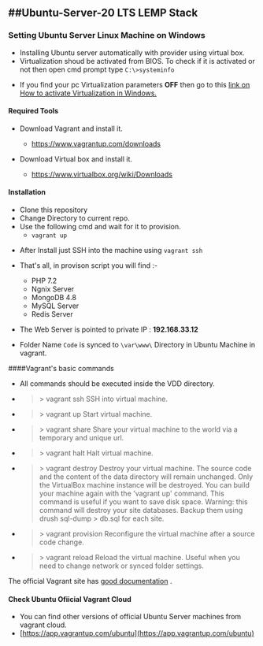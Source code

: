 ##Ubuntu-Server-20 LTS LEMP Stack
-------------------------------------------

### Setting Ubuntu Server Linux Machine on Windows

* Installing Ubuntu server automatically with provider using virtual box.
* Virtualization shoud be activated from BIOS. To check if it is activated or not then open cmd prompt type ```C:\>systeminfo```
- If you find your pc Virtualization parameters **OFF** then go to this [link on How to activate Virtualization in Windows.](https://support.lenovo.com/in/en/solutions/ht500006-how-to-enable-virtualization-technology-on-lenovo-computers) 

#### Required Tools

* Download Vagrant and install it. 
  - https://www.vagrantup.com/downloads

* Download Virtual box and install it.
  - https://www.virtualbox.org/wiki/Downloads

#### Installation

* Clone this repository 
* Change Directory to current repo.
* Use the following cmd and wait for it to provision. 
  -  ```vagrant up```
- After Install just SSH into the machine using ```vagrant ssh```

- That's all, in provison script you will find :-
    - PHP 7.2
    - Ngnix Server 
    - MongoDB 4.8
    - MySQL Server
    - Redis Server
- The Web Server is pointed to private IP : **192.168.33.12**
- Folder Name ```Code``` is synced to ```\var\www\``` Directory in Ubuntu Machine in vagrant.

####Vagrant's basic commands

- All commands should be executed inside the VDD directory.

 - > \> vagrant ssh
SSH into virtual machine.

 - > \> vagrant up
Start virtual machine.

 - > \> vagrant share
Share your virtual machine to the world via a temporary and unique url.

 - > \> vagrant halt
Halt virtual machine.

 - > \> vagrant destroy
Destroy your virtual machine. The source code and the content of the data directory will remain unchanged. Only the VirtualBox machine instance will be destroyed. You can build your machine again with the 'vagrant up' command. This command is useful if you want to save disk space.
Warning: this command will destroy your site databases. Backup them using drush sql-dump > db.sql for each site.

 - > \> vagrant provision
Reconfigure the virtual machine after a source code change.

 - > \> vagrant reload
Reload the virtual machine. Useful when you need to change network or synced folder settings.

The official Vagrant site has [good documentation](http://docs.vagrantup.com/v2/) .

#### Check Ubuntu Ofiicial Vagrant Cloud
- You can find other versions of official Ubuntu Server machines from vagrant cloud.
- [https://app.vagrantup.com/ubuntu](https://app.vagrantup.com/ubuntu)


